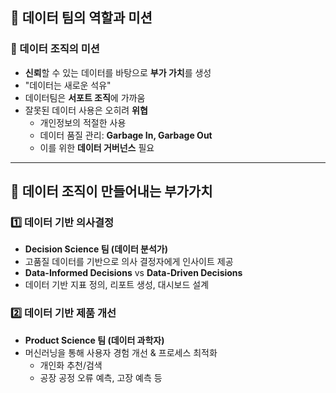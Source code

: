 ## 📌 데이터 팀의 역할과 미션

### 🎯 데이터 조직의 미션
- **신뢰**할 수 있는 데이터를 바탕으로 **부가 가치**를 생성
- "데이터는 새로운 석유"
- 데이터팀은 **서포트 조직**에 가까움
- 잘못된 데이터 사용은 오히려 **위협**
  - 개인정보의 적절한 사용
  - 데이터 품질 관리: **Garbage In, Garbage Out**
  - 이를 위한 **데이터 거버넌스** 필요

---

## 🚀 데이터 조직이 만들어내는 부가가치

### 1️⃣ 데이터 기반 의사결정
- **Decision Science 팀 (데이터 분석가)**
- 고품질 데이터를 기반으로 의사 결정자에게 인사이트 제공
- **Data-Informed Decisions** vs **Data-Driven Decisions**
- 데이터 기반 지표 정의, 리포트 생성, 대시보드 설계

### 2️⃣ 데이터 기반 제품 개선
- **Product Science 팀 (데이터 과학자)**
- 머신러닝을 통해 사용자 경험 개선 & 프로세스 최적화
  - 개인화 추천/검색
  - 공장 공정 오류 예측, 고장 예측 등
